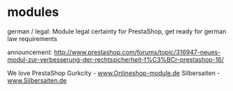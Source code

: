 modules
=====

german / legal: Module legal certainty for PrestaShop, get ready for german law requirements

announcement:
http://www.prestashop.com/forums/topic/316947-neues-modul-zur-verbesserung-der-rechtssicherheit-f%C3%BCr-prestashop-16/

We love PrestaShop
Gurkcity - www.Onlineshop-module.de
Silbersaiten - www.Silbersaiten.de
